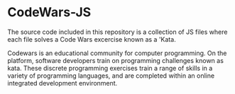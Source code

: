 # CodeWars-JS

The source code included in this repository is a collection of JS files where each file solves a Code Wars excercise known as a 'Kata.

Codewars is an educational community for computer programming. On the platform, software developers train on programming challenges known as kata. These discrete programming exercises train a range of skills in a variety of programming languages, and are completed within an online integrated development environment.